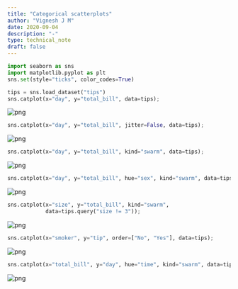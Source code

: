 ```yaml
---
title: "Categorical scatterplots"
author: "Vignesh J M"
date: 2020-09-04
description: "-"
type: technical_note
draft: false
---
```


```python
import seaborn as sns
import matplotlib.pyplot as plt
sns.set(style="ticks", color_codes=True)
```


```python
tips = sns.load_dataset("tips")
sns.catplot(x="day", y="total_bill", data=tips);
```


![png](categorical-scatterplots_2_0.png)



```python
sns.catplot(x="day", y="total_bill", jitter=False, data=tips);
```


![png](categorical-scatterplots_3_0.png)



```python
sns.catplot(x="day", y="total_bill", kind="swarm", data=tips);
```


![png](categorical-scatterplots_4_0.png)



```python
sns.catplot(x="day", y="total_bill", hue="sex", kind="swarm", data=tips);
```


![png](categorical-scatterplots_5_0.png)



```python
sns.catplot(x="size", y="total_bill", kind="swarm",
            data=tips.query("size != 3"));
```


![png](categorical-scatterplots_6_0.png)



```python
sns.catplot(x="smoker", y="tip", order=["No", "Yes"], data=tips);
```


![png](categorical-scatterplots_7_0.png)



```python
sns.catplot(x="total_bill", y="day", hue="time", kind="swarm", data=tips);
```


![png](categorical-scatterplots_8_0.png)

